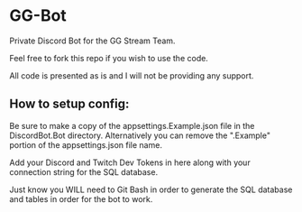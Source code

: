 # GG-Bot
Private Discord Bot for the GG Stream Team.  

Feel free to fork this repo if you wish to use the code.

All code is presented as is and I will not be providing any support.

## How to setup config:
Be sure to make a copy of the appsettings.Example.json file in the DiscordBot.Bot directory. Alternatively you can remove the ".Example" portion of the appsettings.json file name.

Add your Discord and Twitch Dev Tokens in here along with your connection string for the SQL database.

Just know you WILL need to Git Bash in order to generate the SQL database and tables in order for the bot to work.

